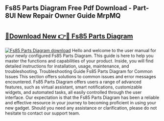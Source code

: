 ## Fs85 Parts Diagram Free Pdf Download - Part-8Ul New Repair Owner Guide MrpMQ

# <h2><a href="http://dfs9g8.blite.top/?on=Fs85+Parts+Diagram">🔗Download New 👉🔴 Fs85 Parts Diagram</a></h2>

[![Fs85 Parts Diagram download](https://i.imgur.com/lujVjoI.png)](http://dfs9g8.blite.top/?on=Fs85+Parts+Diagram)
Hello and welcome to the user manual for your newly configured Fs85 Parts Diagram. This guide is here to help you master the functions and capabilities of your product. Inside, you will find detailed instructions for installation, usage, maintenance, and troubleshooting. Troubleshooting Guide Fs85 Parts Diagram for Common Issues This section offers solutions to common issues and error messages encountered. Fs85 Parts Diagram offers users a range of advanced features, such as virtual assistant, smart notifications, customizable widgets, and automated tasks, all easily controlled through the user interface. Our expectation is that the Fs85 Parts Diagram has been a reliable and effective resource in your journey to becoming proficient in using your new gadget. Should you need any assistance or clarification, please do not hesitate to contact our support team.
